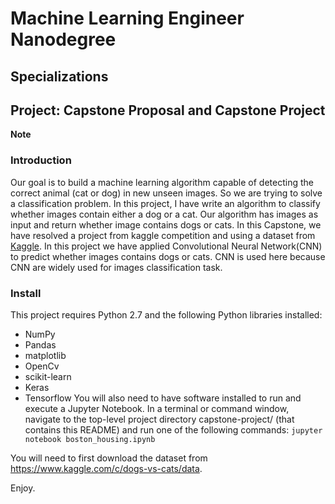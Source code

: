 # Machine Learning Engineer Nanodegree
## Specializations
## Project: Capstone Proposal and Capstone Project

**Note**

### Introduction 

Our goal is to build a machine learning algorithm capable of detecting the correct animal (cat or dog) in new unseen images. So we are trying to solve a classification problem. 
In this project, I have write an algorithm to classify whether images contain either a dog or a cat. 
Our algorithm has images as input and return whether image contains dogs or cats.
In this Capstone, we have resolved a project from kaggle competition and using a dataset from [Kaggle](https://www.kaggle.com/c/dogs-vs-cats).
In this project we have applied Convolutional Neural Network(CNN) to predict whether images contains dogs or cats. CNN is used here because CNN are widely used for images classification task.





### Install

This project requires Python 2.7 and the following Python libraries installed:

- NumPy
- Pandas
- matplotlib
- OpenCv
- scikit-learn
- Keras 
- Tensorflow
You will also need to have software installed to run and execute a Jupyter Notebook. In a terminal or command window, navigate to the top-level project directory capstone-project/ (that contains this README) and run one of the following commands:
`jupyter notebook boston_housing.ipynb`

You will need to first download the dataset from https://www.kaggle.com/c/dogs-vs-cats/data.

Enjoy.

